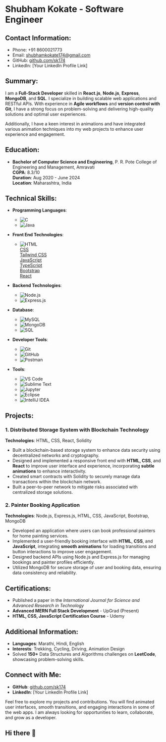 # Shubham Kokate - Software Engineer

## Contact Information:
- Phone: +91 8600021773
- Email: shubhamkokate174@gmail.com
- GitHub: [github.com/sk174](https://github.com/sk174)
- LinkedIn: [Your LinkedIn Profile Link]

## Summary:
I am a **Full-Stack Developer** skilled in **React.js**, **Node.js**, **Express**, **MongoDB**, and **SQL**. I specialize in building scalable web applications and RESTful APIs. With experience in **Agile workflows** and **version control with Git**, I have a strong focus on problem-solving and delivering high-quality solutions and optimal user experiences.

Additionally, I have a keen interest in animations and have integrated various animation techniques into my web projects to enhance user experience and engagement.

## Education:
- **Bachelor of Computer Science and Engineering**, P. R. Pote College of Engineering and Management, Amravati  
  **CGPA**: 8.3/10  
  **Duration**: Aug 2020 - June 2024  
  **Location**: Maharashtra, India

## Technical Skills:
- **Programming Languages**:  
  - ![C](https://img.shields.io/badge/C-00599C?style=for-the-badge&logo=c&logoColor=white)  
  - ![Java](https://img.shields.io/badge/Java-007396?style=for-the-badge&logo=java&logoColor=white)

- **Front End Technologies**:  
  - ![HTML](https://img.shields.io/badge/HTML5-E34F26?style=for-the-badge&logo=html5&logoColor=white)  
  [CSS](https://img.shields.io/badge/CSS3-1572B6?style=for-the-badge&logo=css3&logoColor=white)  
  [Tailwind CSS](https://img.shields.io/badge/Tailwind%20CSS-06B6D4?style=for-the-badge&logo=tailwindcss&logoColor=white)  
  [JavaScript](https://img.shields.io/badge/JavaScript-F7DF1E?style=for-the-badge&logo=javascript&logoColor=black)  
  [TypeScript](https://img.shields.io/badge/TypeScript-3178C6?style=for-the-badge&logo=typescript&logoColor=white)  
  [Bootstrap](https://img.shields.io/badge/Bootstrap-7952B3?style=for-the-badge&logo=bootstrap&logoColor=white)  
  [React](https://img.shields.io/badge/React-61DAFB?style=for-the-badge&logo=react&logoColor=black)  

- **Backend Technologies**:  
  - ![Node.js](https://img.shields.io/badge/Node.js-339933?style=for-the-badge&logo=node.js&logoColor=white)  
  - ![Express.js](https://img.shields.io/badge/Express.js-000000?style=for-the-badge&logo=express&logoColor=white)

- **Database**:  
  - ![MySQL](https://img.shields.io/badge/MySQL-4479A1?style=for-the-badge&logo=mysql&logoColor=white)  
  - ![MongoDB](https://img.shields.io/badge/MongoDB-47A248?style=for-the-badge&logo=mongodb&logoColor=white)  
  - ![SQL](https://img.shields.io/badge/SQL-003B57?style=for-the-badge&logo=sql&logoColor=white)

- **Developer Tools**:  
  - ![Git](https://img.shields.io/badge/Git-F05032?style=for-the-badge&logo=git&logoColor=white)  
  - ![GitHub](https://img.shields.io/badge/GitHub-181717?style=for-the-badge&logo=github&logoColor=white)  
  - ![Postman](https://img.shields.io/badge/Postman-FF6C37?style=for-the-badge&logo=postman&logoColor=white)

- **Tools**:  
  - ![VS Code](https://img.shields.io/badge/VS%20Code-007ACC?style=for-the-badge&logo=visualstudiocode&logoColor=white)  
  - ![Sublime Text](https://img.shields.io/badge/Sublime%20Text-FF9800?style=for-the-badge&logo=sublimetext&logoColor=white)  
  - ![Jupyter](https://img.shields.io/badge/Jupyter-F37626?style=for-the-badge&logo=jupyter&logoColor=white)  
  - ![Eclipse](https://img.shields.io/badge/Eclipse-2C2255?style=for-the-badge&logo=eclipse&logoColor=white)  
  - ![IntelliJ IDEA](https://img.shields.io/badge/IntelliJ%20IDEA-000000?style=for-the-badge&logo=intellij-idea&logoColor=white)

## Projects:
### 1. **Distributed Storage System with Blockchain Technology**  
**Technologies**: HTML, CSS, React, Solidity  
- Built a blockchain-based storage system to enhance data security using decentralized networks and cryptography.
- Designed and implemented a responsive front end with **HTML, CSS**, and **React** to improve user interface and experience, incorporating **subtle animations** to enhance interactivity.
- Created smart contracts with Solidity to securely manage data transactions within the blockchain network.
- Built a peer-to-peer network to mitigate risks associated with centralized storage solutions.

### 2. **Painter Booking Application**  
**Technologies**: Node.js, Express.js, HTML, CSS, JavaScript, Bootstrap, MongoDB  
- Developed an application where users can book professional painters for home painting services.
- Implemented a user-friendly booking interface with **HTML**, **CSS**, and **JavaScript**, integrating **smooth animations** for loading transitions and button interactions to improve user engagement.
- Designed backend APIs using Node.js and Express.js for managing bookings and painter profiles efficiently.
- Utilized MongoDB for secure storage of user and booking data, ensuring data consistency and reliability.

## Certifications:
- Published a paper in the *International Journal for Science and Advanced Research in Technology*  
- **Advanced MERN Full Stack Development** - UpGrad (Present)  
- **HTML, CSS, JavaScript Certification Course** - Udemy

## Additional Information:
- **Languages**: Marathi, Hindi, English  
- **Interests**: Trekking, Cycling, Driving, Animation Design  
- Solved **150+** Data Structures and Algorithms challenges on **LeetCode**, showcasing problem-solving skills.

## Connect with Me:
- **GitHub**: [github.com/sk174](https://github.com/sk174)  
- **LinkedIn**: [Your LinkedIn Profile Link]

Feel free to explore my projects and contributions. You will find animated user interfaces, smooth transitions, and engaging interactions in some of the web apps. I am always looking for opportunities to learn, collaborate, and grow as a developer.
## Hi there 👋

<!--
**sk174/sk174** is a ✨ _special_ ✨ repository because its `README.md` (this file) appears on your GitHub profile.

Here are some ideas to get you started:

- 🔭 I’m currently working on ...
- 🌱 I’m currently learning ...
- 👯 I’m looking to collaborate on ...
- 🤔 I’m looking for help with ...
- 💬 Ask me about ...
- 📫 How to reach me: ...
- 😄 Pronouns: ...
- ⚡ Fun fact: ...
-->
